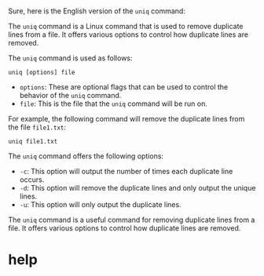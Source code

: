 # 

Sure, here is the English version of the `uniq` command:

The `uniq` command is a Linux command that is used to remove duplicate lines from a file. It offers various options to control how duplicate lines are removed.

The `uniq` command is used as follows:

```
uniq [options] file
```

* `options`: These are optional flags that can be used to control the behavior of the `uniq` command.
* `file`: This is the file that the `uniq` command will be run on.

For example, the following command will remove the duplicate lines from the file `file1.txt`:

```
uniq file1.txt
```

The `uniq` command offers the following options:

* `-c`: This option will output the number of times each duplicate line occurs.
* `-d`: This option will remove the duplicate lines and only output the unique lines.
* `-u`: This option will only output the duplicate lines.

The `uniq` command is a useful command for removing duplicate lines from a file. It offers various options to control how duplicate lines are removed.



# help 

```

```
